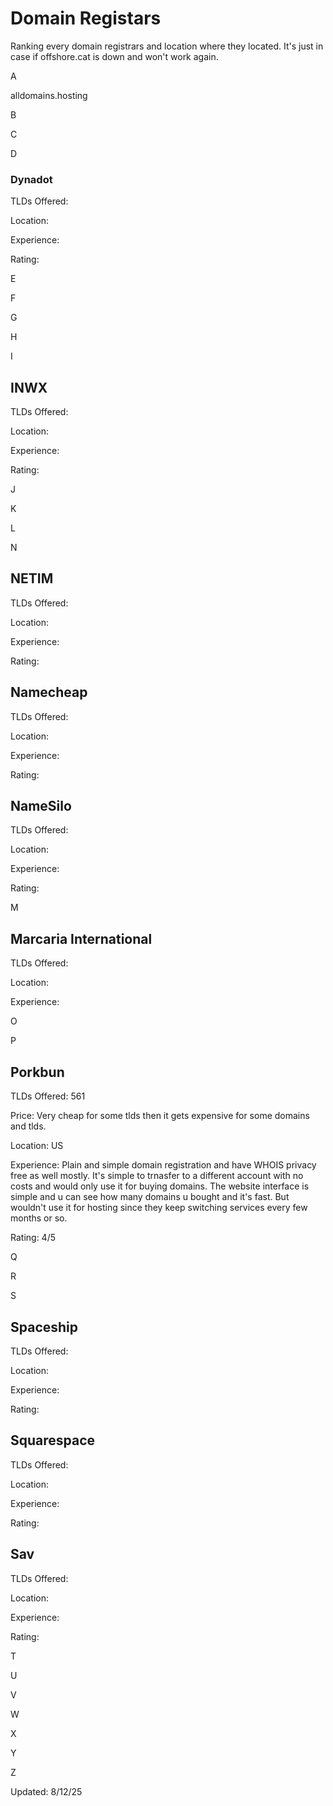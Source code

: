 # Domain Registars

Ranking every domain registrars and location where they located. It's just in case if offshore.cat is down and won't work again.

A

alldomains.hosting	


B

C

D

### Dynadot

TLDs Offered:

Location:

Experience:

Rating:

E

F

G

H

I

## INWX

TLDs Offered:

Location:

Experience:

Rating:

J

K

L

N

## NETIM

TLDs Offered:

Location:

Experience:

Rating:

## Namecheap 

TLDs Offered:

Location:

Experience:

Rating:

## NameSilo

TLDs Offered:

Location:

Experience:

Rating:

M

## Marcaria International

TLDs Offered:

Location:

Experience:

O

P

## Porkbun

TLDs Offered: 561

Price: Very cheap for some tlds then it gets expensive for some domains and tlds.

Location: US

Experience: Plain and simple domain registration and have WHOIS privacy free as well mostly. It's simple to trnasfer to a different account with no costs and would only use it for buying domains. The website interface is simple and u can see how many domains u bought and it's fast. But wouldn't use it for hosting since they keep switching services every few months or so.

Rating: 4/5

Q

R

S

## Spaceship

TLDs Offered:

Location:

Experience:

Rating:

## Squarespace

TLDs Offered:

Location:

Experience:

Rating:

## Sav

TLDs Offered:

Location:

Experience:

Rating:


T

U

V

W

X

Y

Z






Updated: 8/12/25
